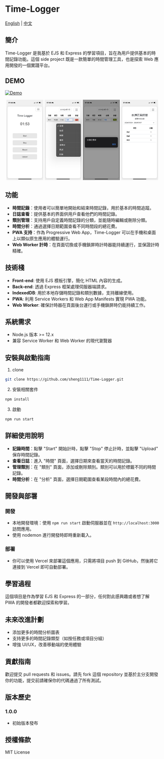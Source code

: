 # Time-Logger

[English](./readme.md) | [中文](./readme.zh-TW.md)

## 簡介

Time-Logger 是我基於 EJS 和 Express 的學習項目，旨在為用戶提供基本的時間記錄功能。這個 side project 既是一款簡單的時間管理工具，也是探索 Web 應用開發的一個實踐平台。

## DEMO

[![Demo](https://img.shields.io/badge/DEMO-Vercel-brightgreen)](https://time-logger-dun.vercel.app/)

<p align="center">
  <img src="./demo/index.jpg" alt="index" width="24%"/>
  <img src="./demo/list.jpg" alt="list" width="24%"/>
  <img src="./demo/list_set_category.jpg" alt="list_set_category" width="24%"/>
  <img src="./demo/analytics.jpg" alt="analytics" width="24%"/>
</p>

## 功能

- **時間記錄**：使用者可以簡單地開始和結束時間記錄，用於基本的時間追蹤。
- **日誌查看**：提供基本的界面供用戶查看他們的時間記錄。
- **類別管理**：支持用戶自定義時間記錄的分類，並能隨時編輯或刪除分類。
- **時間分析**：通過選擇日期範圍查看不同時間段的總花費。
- **PWA 支持**：作為 Progressive Web App，Time-Logger 可以在手機和桌面上以類似原生應用的體驗運行。
- **Web Worker 計時**：在頁面切換或手機鎖屏時計時器能持續運行，並保證計時精確。

## 技術棧

- **Front-end**: 使用 EJS 模板引擎，簡化 HTML 內容的生成。
- **Back-end**: 透過 Express 框架處理伺服器端請求。
- **IndexedDB**: 用於本地存儲時間記錄和類別數據，支持離線使用。
- **PWA**: 利用 Service Workers 和 Web App Manifests 實現 PWA 功能。
- **Web Worker**: 確保計時器在頁面後台運行或手機鎖屏時仍能持續工作。

## 系統需求

- Node.js 版本 >= 12.x
- 兼容 Service Worker 和 Web Worker 的現代瀏覽器

## 安裝與啟動指南

1. clone

```bash
git clone https://github.com/sheng1111/Time-Logger.git
```

2. 安裝相關套件

```bash
npm install
```

3. 啟動

```bash
npm run start
```

## 詳細使用說明

- **記錄時間**：點擊 "Start" 開始計時，點擊 "Stop" 停止計時，並點擊 "Upload" 保存時間記錄。
- **查看日誌**：進入 "時間" 頁面，選擇日期來查看當天的時間記錄。
- **管理類別**：在 "類別" 頁面，添加或刪除類別。類別可以用於標籤不同的時間記錄。
- **時間分析**：在 "分析" 頁面，選擇日期範圍查看某段時間內的總花費。

## 開發與部署

### 開發

- 本地開發環境：使用 `npm run start` 啟動伺服器並在 `http://localhost:3000` 訪問應用。
- 使用 nodemon 進行開發時即時重新載入。

### 部署

- 你可以使用 Vercel 來部署這個應用，只需將項目 push 到 GitHub，然後將它連接到 Vercel 即可自動部署。

## 學習過程

這個項目是作為學習 EJS 和 Express 的一部分，任何對此感興趣或者想了解 PWA 的開發者都歡迎探索和學習。

## 未來改進計劃

- 添加更多的時間分析圖表
- 支持更多的時間記錄類型（如按任務或項目分組）
- 增強 UI/UX，改善移動端的使用體驗

## 貢獻指南

歡迎提交 pull requests 和 issues。請先 fork 這個 repository 並基於主分支開發你的功能，提交前請確保你的代碼通過了所有測試。

## 版本歷史

### 1.0.0

- 初始版本發布

## 授權條款

MIT License

